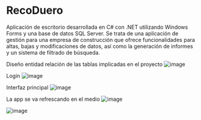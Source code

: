 # RecoDuero
Aplicación de escritorio desarrollada en C# con .NET utilizando Windows Forms y una base de datos SQL Server. Se trata de una aplicación de gestión para una empresa de construcción que ofrece funcionalidades para altas, bajas y modificaciones de datos, así como la generación de informes y un sistema de filtrado de búsqueda.

Diseño entidad relación de las tablas implicadas en el proyecto
![image](https://github.com/user-attachments/assets/6fd367d3-6d2c-4c04-b475-0020be8b3bb6)

Login
![image](https://github.com/user-attachments/assets/6c364938-18d5-4e4f-982b-197b1551023d)

Interfaz principal
![image](https://github.com/user-attachments/assets/8c7b028f-865f-4fc2-b0e3-4c86a39a3ff2)

La app se va refrescando en el medio 
![image](https://github.com/user-attachments/assets/28e5ebb0-f756-4a42-b999-c02cfb6bc5ce)


![image](https://github.com/user-attachments/assets/9b6b6e38-4a65-4597-abea-084d05d7a789)




